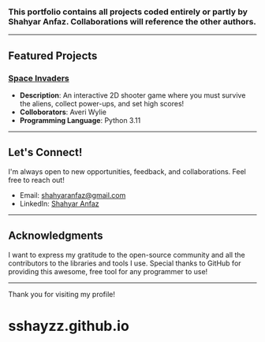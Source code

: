### This portfolio contains all projects coded entirely or partly by Shahyar Anfaz. Collaborations will reference the other authors.
---

## Featured Projects

### [Space Invaders](Project1---SpaceInvaders)
- **Description**: An interactive 2D shooter game where you must survive the aliens, collect power-ups, and set high scores!
- **Colloborators**: Averi Wylie
- **Programming Language**: Python 3.11

---

## Let's Connect!

I'm always open to new opportunities, feedback, and collaborations. Feel free to reach out!

- Email: shahyaranfaz@gmail.com
- LinkedIn: [Shahyar Anfaz](https://www.linkedin.com/in/shahyaranfaz/)

---

## Acknowledgments

I want to express my gratitude to the open-source community and all the contributors to the libraries and tools I use. Special thanks to GitHub for providing this awesome, free tool for any programmer to use!

---

Thank you for visiting my profile!
# sshayzz.github.io
